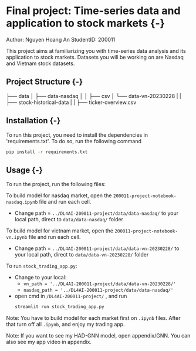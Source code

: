 # Final project: Time-series data and application to stock markets {-}

Author: Nguyen Hoang An
StudentID: 200011

This project aims at familiarizing you with time-series data analysis and its application to stock markets. Datasets you will be working on are Nasdaq and Vietnam stock datasets.

## Project Structure {-}
├── data
│   ├── data-nasdaq
│   │   ├── csv
│   └── data-vn-20230228
|   |   ├── stock-historical-data
|   |   ├── ticker-overview.csv

## Installation {-}
To run this project, you need to install the dependencies in 'requirements.txt'. To do so, run the following command
```bash
pip install -r requirements.txt
```

## Usage {-}
To run the project, run the following files:

To build model for nasdaq market, open the `200011-project-notebook-nasdaq.ipynb` file and run each cell. 
- Change path = `../DL4AI-200011-project/data/data-nasdaq/` to your local path, direct to `data/data-nasdaq/` folder

To build model for vietnam market, open the `200011-project-notebook-vn.ipynb` file and run each cell.
- Change path = `../DL4AI-200011-project/data/data-vn-20230228/` to your local path, direct to `data/data-vn-20230228/` folder

To run `stock_trading_app.py`:
- Change to your local:
    - `vn_path = '../DL4AI-200011-project/data/data-vn-20230228/'`
    - `nasdaq_path = '../DL4AI-200011-project/data/data-nasdaq/'`
- open cmd in `/DL4AI-200011-project/` , and run
    ```bash
    streamlit run stock_trading_app.py
    ```

Note: You have to build model for each market first on `.ipynb` files. After that turn off all `.ipynb`, and enjoy my trading app.

Note: If you want to see my HAD-GNN model, open appendix/GNN. You can also see my app video in appendix. 